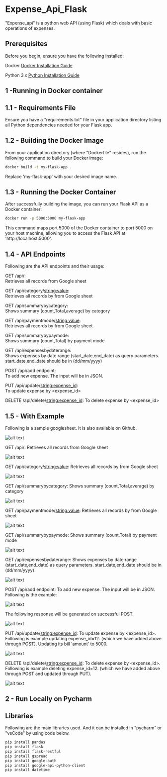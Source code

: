 # Expense_Api_Flask
"Expense_api"  is a python web API (using Flask) which deals with basic operations of expenses.

## Prerequisites
Before you begin, ensure you have the following installed:

Docker [Docker Installation Guide](https://docs.docker.com/engine/install/)


Python 3.x [Python Installation Guide](https://www.python.org/downloads/)


## 1 -Running in Docker container

## 1.1 - Requirements File
Ensure you have a "requirements.txt" file in your application directory listing all Python dependencies needed for your Flask app.

## 1.2 - Building the Docker Image
From your application directory (where "Dockerfile" resides), run the following command to build your Docker image:

```bash 
docker build -t my-flask-app .
```
Replace 'my-flask-app' with your desired image name.

## 1.3 - Running the Docker Container
After successfully building the image, you can run your Flask API as a Docker container:

```bash
docker run -p 5000:5000 my-flask-app
```

This command maps port 5000 of the Docker container to port 5000 on your host machine, allowing you to access the Flask API at 'http://localhost:5000'.

## 1.4 - API Endpoints
Following are the API endpoints and their usage:

GET /api/:                             
Retrieves all records from Google sheet

GET /api/category/<string:value>:      
Retrieves all records by <category> from Google sheet

GET /api/summarybycategory:            
Shows summary (count,Total,average) by category

GET /api/paymentmode/<string:value>:   
Retrieves all records by <paymentmode> from Google sheet

GET /api/summarybypaymode:             
Shows summary (count,Total) by payment mode

GET /api/expensesbydaterange:          
Shows expenses by date range (start_date,end_date) as query parameters. start_date,end_date should be in (dd/mm/yyyy)

POST /api/add endpoint:                
To add new expense. The input will be in JSON.

PUT /api/update/<string:expense_id>:   
To update expense by <expense_id>

DELETE /api/delete/<string:expense_id>: 
To delete expense by <expense_id>

##  1.5 - With Example

Following is a sample googlesheet. It is also available on Github.

![alt text](image-11.png)

GET /api/: Retrieves all records from Google sheet

![alt text](image.png) 


GET /api/category/<string:value>: Retrieves all records by <category> from Google sheet

![alt text](image-1.png)


GET /api/summarybycategory: Shows summary (count,Total,average) by category

![alt text](image-2.png)

GET /api/paymentmode/<string:value>: Retrieves all records by <paymentmode> from Google sheet

![alt text](image-3.png)

GET /api/summarybypaymode: Shows summary (count,Total) by payment mode

![alt text](image-4.png)

GET /api/expensesbydaterange: Shows expenses by date range (start_date,end_date) as query parameters. start_date,end_date should be in (dd/mm/yyyy)

![alt text](image-6.png)


POST /api/add endpoint: To add new expense. The input will be in JSON. Following is the example:

![alt text](image-7.png)

The following response will be generated on successful POST.

![alt text](image-8.png)


PUT /api/update/<string:expense_id>: To update expense by <expense_id>. Following is example updating expense_id=12. (which we have added above through POST). Updating its bill 'amount' to 5000.

![alt text](image-9.png)

DELETE /api/delete/<string:expense_id>: To delete expense by <expense_id>. Following is example deleting expense_id=12. (which we have added above through POST and updated through PUT).

![alt text](image-10.png)



## 2 - Run Locally on Pycharm
## Libraries
Following are the main libraries used. And it can be installed in "pycharm" or "vsCode" by using code below. 

```bash
pip install pandas
pip install flask
pip install flask-restful
pip install gspread
pip install google-auth
pip install google-api-python-client
pip install datetime
```














